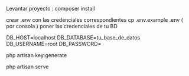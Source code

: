 

Levantar proyecto : 
composer install

crear .env con las credenciales correspondientes
cp .env.example .env ( por consola )
poner las credenciales de tu BD

DB_HOST=localhost
DB_DATABASE=tu_base_de_datos
DB_USERNAME=root
DB_PASSWORD=


php artisan key:generate

php artisan serve